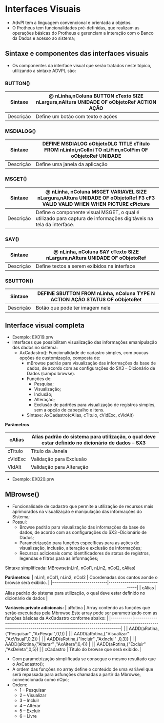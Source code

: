 # Interfaces Visuais
- AdvPl tem a linguagem convencional e orientada a objetos.
- O Protheus tem funcionalidades pré-definidas, que realizam as operações básicas do Protheus e gerenciam a interação com o Banco da Dados e acesso ao sistema;

## Sintaxe e componentes das interfaces visuais
- Os componentes da interface visual que serão tratados neste tópico, utilizando a sintaxe ADVPL são:

### BUTTON()
| Sintaxe   | @ nLinha,nColuna BUTTON cTexto SIZE nLargura,nAltura UNIDADE OF oObjetoRef ACTION AÇÃO |
|-----------|----------------------------------------------------------------------------------------|
| Descrição | Define um botão com texto e ações                                                      |

### MSDIALOG()
| Sintaxe   | DEFINE MSDIALOG oObjetoDLG TITLE cTitulo FROM nLinIni,nColIni TO nLiFim,nColFim OF oObjetoRef UNIDADE |
|-----------|-------------------------------------------------------------------------------------------------------|
| Descrição | Define uma janela da aplicação                                                                        |

### MSGET()
| Sintaxe   | @ nLinha, nColuna MSGET VARIAVEL SIZE nLargura,nAltura UNIDADE OF oObjetoRef F3 cF3 VALID VALID WHEN WHEN PICTURE cPicture |
|-----------|----------------------------------------------------------------------------------------------------------------------------|
| Descrição | Define o componente visual MSGET, o qual é utilizado para captura de informações digitáveis na tela da interface.          |

### SAY()
| Sintaxe   | @ nLinha, nColuna SAY cTexto SIZE nLargura,nAltura UNIDADE OF oObjetoRef |
|-----------|--------------------------------------------------------------------------|
| Descrição | Define textos a serem exibidos na interface                              |

### SBUTTON()
| Sintaxe   | DEFINE SBUTTON FROM nLinha, nColuna TYPE N ACTION AÇÃO STATUS OF oObjetoRet |
|-----------|-----------------------------------------------------------------------------|
| Descrição | Botão que pode ter imagem nele                                              |

## Interface visual completa
- Exemplo: EX019.prw
- Interfaces que possibilitam visualização das informações emanipulação dos dados no sistema:
  - AxCadastro(): Funcionalidade de cadastro simples, com poucas opções de customização, composta de:
    - mBrowse padrão para visualização das informações da base de dados, de acordo com as configurações do SX3 – Dicionário de Dados (campo browse).
    - Funções de:
      - Pesquisa;
      - Visualização;
      - Inclusão;
      - Alteração;
      - Exclusão de padrões para visualização de registros simples, sem a opção de cabeçalho e itens.
    - Sintaxe: AxCadastro(cAlias, cTitulo, cVldExc, cVldAlt)

**Parâmetros**

| cAlias  | Alias padrão do sistema para utilização, o qual deve estar definido no dicionário de dados – SX3 |
|---------|--------------------------------------------------------------------------------------------------|
| cTitulo | Título da Janela                                                                                 |
| cVldExc | Validação para Exclusão                                                                          |
| VldAlt  | Validação para Alteração                                                                         |

- Exemplo: EX020.prw

## MBrowse()
- Funcionalidade de cadastro que permite a utilização de recursos mais aprimorados na visualização e manipulação das informações do Sistema;
- Possui:
  - Browse padrão para visualização das informações da base de dados, de acordo com as configurações do SX3 –Dicionário de Dados;
  - Parametrização para funções específicas para as ações de visualização, inclusão, alteração e exclusão de informações;
  - Recursos adicionais como identificadores de status de registros, legendas e filtros para as informações;

Sintaxe simplificada: MBrowse(nLin1, nCol1, nLin2, nCol2, cAlias)

**Parâmetros:**
| nLin1, nCol1, nLin2, nCol2 | Coordenadas dos cantos aonde o browse será exibido.                                        |
|----------------------------|--------------------------------------------------------------------------------------------|
| cAlias                     | Alias padrão do sistema para utilização, o qual deve estar definido no dicionário de dados |

**Variáveis private adicionais:**
| aRotina   | Array contendo as funções que serão executadas pela Mbrowse.Este array pode ser parametrizado com as funções básicas da AxCadastro conforme abaixo: |
|-----------|-----------------------------------------------------------------------------------------------------------------------------------------------------|
|           | AADD(aRotina,{"Pesquisar" ,"AxPesqui",0,1})                                                                                                         |
|           | AADD(aRotina,{"Visualizar" ,"AxVisual",0,2})                                                                                                        |
|           | AADD(aRotina,{"Incluir" ,"AxInclui" ,0,3})                                                                                                          |
|           | AADD(aRotina,{"Alterar" ,"AxAltera",0,4})                                                                                                           |
|           | AADD(aRotina,{"Excluir" ,"AxDeleta",0,5})                                                                                                           |
| cCadastro | Título do browse que será exibido.                                                                                                                  |

- Com parametrização simplificada se consegue o mesmo resultado que o AxCadastro();
- A ordem das funções no array define o conteúdo de uma variável que será repassada para asfunções chamadas a partir da Mbrowse, convencionada como nOpc;
- Ordem:
  - 1 – Pesquisar
  - 2 – Visualizar
  - 3 – Incluir
  - 4 – Alterar
  - 5 – Excluir
  - 6 – Livre